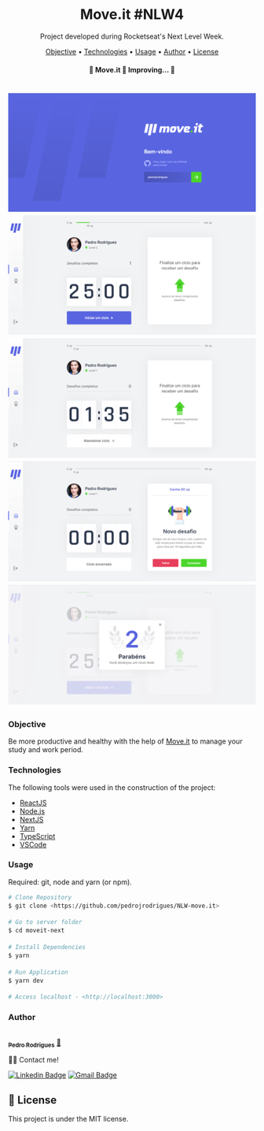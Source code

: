 <h1 align="center">Move.it #NLW4</h1>
<p align="center">Project developed during Rocketseat's Next Level Week.</p>

<p align="center">
   <a href="#objective">Objective</a> • 
   <a href="#technologies">Technologies</a> •  
   <a href="#usage">Usage</a> •  
   <a href="#author">Author</a> •
   <a href="#license">License</a>
</p>

<h4 align="center"> 
	🚧  Move.it 🚀 Improving...  🚧
</h4>

<h1 align="center">
  <img alt="NextLevelWeek" title="#NextLevelWeek" src="./assets/Tela-Login.png" />
  <img alt="NextLevelWeek" title="#NextLevelWeek" src="./assets/Tela-Usuario-IniciarCiclo.png" />
  <img alt="NextLevelWeek" title="#NextLevelWeek" src="./assets/Tela-Usuario-Contagem.png" />
  <img alt="NextLevelWeek" title="#NextLevelWeek" src="./assets/Tela-Usuario-CicloEncerrado.png" />
  <img alt="NextLevelWeek" title="#NextLevelWeek" src="./assets/Tela-Usuario-LevelUp.png" />
</h1>

<h3 id="objective"> Objective </h3>

Be more productive and healthy with the help of <a href="https://nlw-move-it-pedrojrodrigues.vercel.app/">Move.it</a> to manage your study and work period.

<h3 id="technologies"> Technologies </h3>

The following tools were used in the construction of the project:

- [ReactJS](https://pt-br.reactjs.org/)
- [Node.js](https://nodejs.org/en/)
- [NextJS](https://nextjs.org/)
- [Yarn](https://yarnpkg.com/)
- [TypeScript](https://www.typescriptlang.org/)
- [VSCode](https://code.visualstudio.com/)

<h3 id="usage" > Usage </h3>

Required: git, node and yarn (or npm).

```bash
# Clone Repository
$ git clone <https://github.com/pedrojrodrigues/NLW-move.it>

# Go to server folder
$ cd moveit-next

# Install Dependencies
$ yarn

# Run Application
$ yarn dev

# Access localhost - <http://localhost:3000>  
```      

<h3 id="author"> Author </h3>

<a href="https://github.com/pedrojrodrigues">
 <img style="border-radius: 50%;" src="https://avatars.githubusercontent.com/u/53826489?s=460&u=834aa9912aaaa1464d4635cb9fa7767c64a6e9b3&v=4" width="100px;" alt=""/>
 <br />
 <sub><b>Pedro Rodrigues</b></sub></a> <a href="https://github.com/pedrojrodrigues">🚀</a>
 <br />


👋🏽 Contact me!

[![Linkedin Badge](https://img.shields.io/badge/-Pedro-blue?style=flat-square&logo=Linkedin&logoColor=white&link=https://www.linkedin.com/in/pedro-j%C3%A2nio-rodrigues-abreu-3a3647176/)](https://www.linkedin.com/in/pedro-j%C3%A2nio-rodrigues-abreu-3a3647176/) 
[![Gmail Badge](https://img.shields.io/badge/-pedro.roguea@gmail.com-c14438?style=flat-square&logo=Gmail&logoColor=white&link=mailto:pedro.roguea@gmail.com)](mailto:pedro.roguea@gmail.com)    

<h2 id="license"> 📝 License </h2>

This project is under the MIT license.